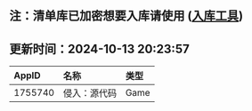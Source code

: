 ## 注：清单库已加密想要入库请使用 ([入库工具](https://github.com/BlankTMing/ManifestAutoUpdate/releases))

## 更新时间：2024-10-13 20:23:57
| AppID | 名称 | 类型  |
| :-------------------- | :----------------------------- | :----------- |
| 1755740 | 侵入：源代码| Game |
